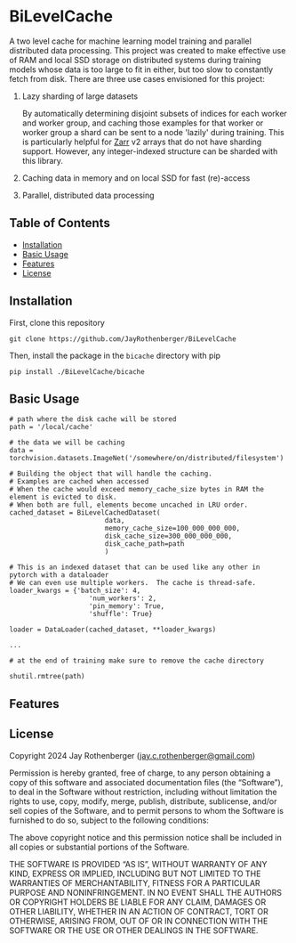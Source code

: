 # BiLevelCache

A two level cache for machine learning model training and parallel distributed data processing.  This project was created to make effective use of RAM and local SSD storage on distributed systems during training models whose data is too large to fit in either, but too slow to constantly fetch from disk.  There are three use cases envisioned for this project:

1. Lazy sharding of large datasets

    By automatically determining disjoint subsets of indices for each worker and worker group, and caching those examples for that worker or worker group a shard can be sent to a node 'lazily' during training.  This is particularly helpful for [Zarr](https://zarr.readthedocs.io/en/stable/)  v2 arrays that do not have sharding support.  However, any integer-indexed structure can be sharded with this library.

2. Caching data in memory and on local SSD for fast (re)-access
3. Parallel, distributed data processing


## Table of Contents
- [Installation](#installation)
- [Basic Usage](#usage)
- [Features](#features)
- [License](#license)

## Installation 
[def]: #installation
First, clone this repository

`git clone https://github.com/JayRothenberger/BiLevelCache`

Then, install the package in the `bicache` directory with pip

`pip install ./BiLevelCache/bicache`

## Basic Usage
[def]: #usage

```
# path where the disk cache will be stored
path = '/local/cache'

# the data we will be caching
data = torchvision.datasets.ImageNet('/somewhere/on/distributed/filesystem')

# Building the object that will handle the caching.  
# Examples are cached when accessed
# When the cache would exceed memory_cache_size bytes in RAM the element is evicted to disk.  
# When both are full, elements become uncached in LRU order.
cached_dataset = BiLevelCachedDataset(
                        data, 
                        memory_cache_size=100_000_000_000, 
                        disk_cache_size=300_000_000_000, 
                        disk_cache_path=path
                        )

# This is an indexed dataset that can be used like any other in pytorch with a dataloader
# We can even use multiple workers.  The cache is thread-safe.
loader_kwargs = {'batch_size': 4, 
                    'num_workers': 2, 
                    'pin_memory': True,
                    'shuffle': True}

loader = DataLoader(cached_dataset, **loader_kwargs)

...

# at the end of training make sure to remove the cache directory

shutil.rmtree(path)
```

## Features
[def]: #features

## License
[def]: #license
Copyright 2024 Jay Rothenberger (jay.c.rothenberger@gmail.com)

Permission is hereby granted, free of charge, to any person obtaining a copy of this software and associated documentation files (the “Software”), to deal in the Software without restriction, including without limitation the rights to use, copy, modify, merge, publish, distribute, sublicense, and/or sell copies of the Software, and to permit persons to whom the Software is furnished to do so, subject to the following conditions:

The above copyright notice and this permission notice shall be included in all copies or substantial portions of the Software.

THE SOFTWARE IS PROVIDED “AS IS”, WITHOUT WARRANTY OF ANY KIND, EXPRESS OR IMPLIED, INCLUDING BUT NOT LIMITED TO THE WARRANTIES OF MERCHANTABILITY, FITNESS FOR A PARTICULAR PURPOSE AND NONINFRINGEMENT. IN NO EVENT SHALL THE AUTHORS OR COPYRIGHT HOLDERS BE LIABLE FOR ANY CLAIM, DAMAGES OR OTHER LIABILITY, WHETHER IN AN ACTION OF CONTRACT, TORT OR OTHERWISE, ARISING FROM, OUT OF OR IN CONNECTION WITH THE SOFTWARE OR THE USE OR OTHER DEALINGS IN THE SOFTWARE.